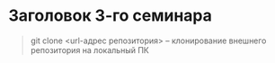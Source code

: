 # Заголовок 3-го семинара

> git clone <url-адрес репозитория> – клонирование внешнего репозитория на  локальный ПК